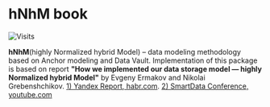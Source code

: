 # hNhM book
![Visits](https://api.visitorbadge.io/api/combined?path=marchinho11%2Fhnhm%2Fdocs&label=Visits&labelColor=%23000000&countColor=%2347c21a&style=flat&labelStyle=none)

**hNhM**(highly Normalized hybrid Model) – data modeling methodology based on Anchor modeling and Data Vault. Implementation of this package is based on report **"How we implemented our data storage model — highly Normalized hybrid Model"** by Evgeny Ermakov and Nikolai Grebenshchikov. 
[1) Yandex Report, habr.com](https://habr.com/ru/company/yandex/blog/557140/). [2) SmartData Conference, youtube.com](https://youtu.be/2fPqDvHsd0w)
